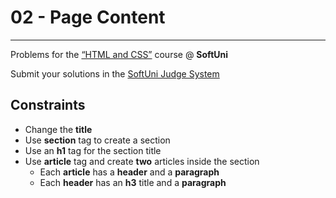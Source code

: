 ﻿# 02 - Page Content
------
Problems for the [“HTML and CSS”](#) course @ **SoftUni**

Submit your solutions in
the [SoftUni Judge System](https://judge.softuni.bg/Contests/#!/List/ByCategory/165/HTML-and-CSS)

## Constraints

* Change the **title**
* Use **section** tag to create a section
* Use an **h1** tag for the section title
* Use **article** tag and create **two** articles inside the section
    * Each **article** has a **header** and a **paragraph**
    * Each **header** has an **h3** title and a **paragraph**
